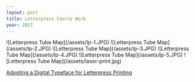 ```yaml
---
layout: post
title: Letterpress Course Work
year: 2017
---
```


<div markdown='1' class='gallery full'>
![Letterpress Tube Map](/assets/lp-1.JPG)
![Letterpress Tube Map](/assets/lp-2.JPG)
![Letterpress Tube Map](/assets/lp-3.JPG)
![Letterpress Tube Map](/assets/lp-4.JPG)
![Letterpress Tube Map](/assets/lp-5.JPG)
![Letterpress Tube Map](/assets/laser-print.jpg)
</div>

[Adopting a Digital Typeface for Letterpress Printing](http://www.maxkoehler.com/2016/letterpress-font-on-student-budget/)